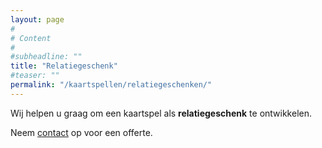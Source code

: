```yaml
---
layout: page
#
# Content
#
#subheadline: ""
title: "Relatiegeschenk"
#teaser: ""
permalink: "/kaartspellen/relatiegeschenken/"
---
```


Wij helpen u graag om een kaartspel als __relatiegeschenk__ te ontwikkelen.

Neem [contact](contact) op voor een offerte.
